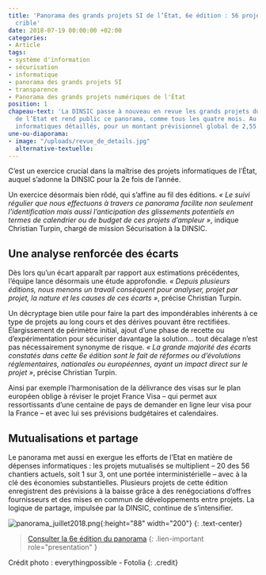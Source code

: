 ```yaml
---
title: 'Panorama des grands projets SI de l’État, 6e édition : 56 projets passés au
  crible'
date: 2018-07-19 00:00:00 +02:00
categories:
- Article
tags:
- système d'information
- sécurisation
- informatique
- panorama des grands projets SI
- transparence
- Panorama des grands projets numériques de l'État
position: 1
chapeau-text: 'La DINSIC passe à nouveau en revue les grands projets du système d’information
  de l’Etat et rend public ce panorama, comme tous les quatre mois. Au menu : 56 chantiers
  informatiques détaillés, pour un montant prévisionnel global de 2,55 milliards d’euros.'
une-ou-diaporama:
- image: "/uploads/revue_de_details.jpg"
  alternative-textuelle: 
---
```


C’est un exercice crucial dans la maîtrise des projets informatiques de l’État, auquel s’adonne la DINSIC pour la 2e fois de l’année.

Un exercice désormais bien rôdé, qui s’affine au fil des éditions. *« Le suivi régulier que nous effectuons à travers ce panorama facilite non seulement l’identification mais aussi l’anticipation des glissements potentiels en termes de calendrier ou de budget de ces projets d’ampleur »*, indique Christian Turpin, chargé de mission Sécurisation à la DINSIC.
 
## Une analyse renforcée des écarts

Dès lors qu’un écart apparaît par rapport aux estimations précédentes, l’équipe lance désormais une étude approfondie. *« Depuis plusieurs éditions, nous menons un travail conséquent pour analyser, projet par projet, la nature et les causes de ces écarts »*, précise Christian Turpin.

Un décryptage bien utile pour faire la part des impondérables inhérents à ce type de projets au long cours et des dérives pouvant être rectifiées. Élargissement de périmètre initial, ajout d’une phase de recette ou d’expérimentation pour sécuriser davantage la solution… tout décalage n’est pas nécessairement synonyme de risque. *« La grande majorité des écarts constatés dans cette 6e édition sont le fait de réformes ou d’évolutions réglementaires, nationales ou européennes, ayant un impact direct sur le projet »*, précise Christian Turpin.

Ainsi par exemple l’harmonisation de la délivrance des visas sur le plan européen oblige à réviser le projet France Visa – qui permet aux ressortissants d’une centaine de pays de demander en ligne leur visa pour la France – et avec lui ses prévisions budgétaires et calendaires.
 
## Mutualisations et partage

Le panorama met aussi en exergue les efforts de l’Etat en matière de dépenses informatiques : les projets mutualisés se multiplient – 20 des 56 chantiers actuels, soit 1 sur 3, ont une portée interministérielle – avec à la clé des économies substantielles. Plusieurs projets de cette édition enregistrent des prévisions à la baisse grâce à des renégociations d’offres fournisseurs et des mises en commun de développements entre projets. La logique de partage, impulsée par la DINSIC, continue de s’intensifier.

![panorama_juillet2018.png](/uploads/panorama_juillet2018.png){:height="88" width="200"}
{: .text-center}
> [Consulter la 6e édition du panorama](https://www.numerique.gouv.fr/publications/panorama-grands-projets-si/)
{: .lien-important role="presentation" }


Crédit photo : everythingpossible - Fotolia
{: .credit}

